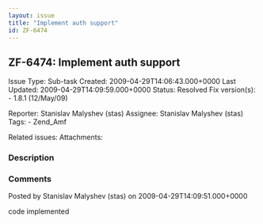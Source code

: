 ```yaml
---
layout: issue
title: "Implement auth support"
id: ZF-6474
---
```


ZF-6474: Implement auth support
-------------------------------

 Issue Type: Sub-task Created: 2009-04-29T14:06:43.000+0000 Last Updated: 2009-04-29T14:09:59.000+0000 Status: Resolved Fix version(s): - 1.8.1 (12/May/09)
 
 Reporter:  Stanislav Malyshev (stas)  Assignee:  Stanislav Malyshev (stas)  Tags: - Zend\_Amf
 
 Related issues: 
 Attachments: 
### Description

 

 

### Comments

Posted by Stanislav Malyshev (stas) on 2009-04-29T14:09:51.000+0000

code implemented

 

 